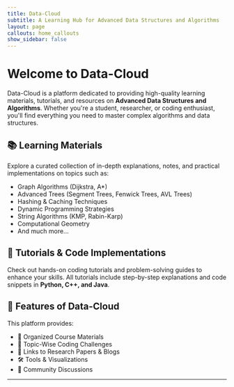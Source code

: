 ```yaml
---
title: Data-Cloud
subtitle: A Learning Hub for Advanced Data Structures and Algorithms
layout: page
callouts: home_callouts
show_sidebar: false
---
```


# Welcome to Data-Cloud

Data-Cloud is a platform dedicated to providing high-quality learning materials, tutorials, and resources on **Advanced Data Structures and Algorithms**. Whether you're a student, researcher, or coding enthusiast, you'll find everything you need to master complex algorithms and data structures.

## 📚 Learning Materials

Explore a curated collection of in-depth explanations, notes, and practical implementations on topics such as:

- Graph Algorithms (Dijkstra, A*)
- Advanced Trees (Segment Trees, Fenwick Trees, AVL Trees)
- Hashing & Caching Techniques
- Dynamic Programming Strategies
- String Algorithms (KMP, Rabin-Karp)
- Computational Geometry
- And much more...

## 🚀 Tutorials & Code Implementations

Check out hands-on coding tutorials and problem-solving guides to enhance your skills. All tutorials include step-by-step explanations and code snippets in **Python, C++, and Java**.


## 📌 Features of Data-Cloud

This platform provides:
- 📂 Organized Course Materials
- 🎯 Topic-Wise Coding Challenges
- 🔗 Links to Research Papers & Blogs
- 🛠 Tools & Visualizations
- 📢 Community Discussions



---


